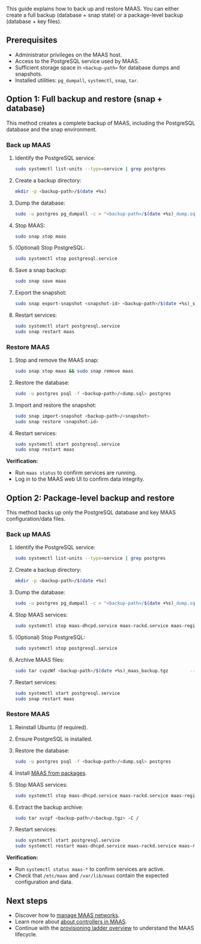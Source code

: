 This guide explains how to back up and restore MAAS. You can either create a full backup (database + snap state) or a package-level backup (database + key files).

## Prerequisites

- Administrator privileges on the MAAS host.
- Access to the PostgreSQL service used by MAAS.
- Sufficient storage space in `<backup-path>` for database dumps and snapshots.
- Installed utilities: `pg_dumpall`, `systemctl`, `snap`, `tar`.

## Option 1: Full backup and restore (snap + database)

This method creates a complete backup of MAAS, including the PostgreSQL database and the snap environment.

### Back up MAAS

1. Identify the PostgreSQL service:
   ```bash
   sudo systemctl list-units --type=service | grep postgres
   ```

2. Create a backup directory:
   ```bash
   mkdir -p <backup-path>/$(date +%s)
   ```

3. Dump the database:
   ```bash
   sudo -u postgres pg_dumpall -c > "<backup-path>/$(date +%s)_dump.sql"
   ```

4. Stop MAAS:
   ```bash
   sudo snap stop maas
   ```

5. (Optional) Stop PostgreSQL:
   ```bash
   sudo systemctl stop postgresql.service
   ```

6. Save a snap backup:
   ```bash
   sudo snap save maas
   ```

7. Export the snapshot:
   ```bash
   sudo snap export-snapshot <snapshot-id> <backup-path>/$(date +%s)_snapshot
   ```

8. Restart services:
   ```bash
   sudo systemctl start postgresql.service
   sudo snap restart maas
   ```

### Restore MAAS

1. Stop and remove the MAAS snap:
   ```bash
   sudo snap stop maas && sudo snap remove maas
   ```

2. Restore the database:
   ```bash
   sudo -u postgres psql -f <backup-path>/<dump.sql> postgres
   ```

3. Import and restore the snapshot:
   ```bash
   sudo snap import-snapshot <backup-path>/<snapshot>
   sudo snap restore <snapshot-id>
   ```

4. Restart services:
   ```bash
   sudo systemctl start postgresql.service
   sudo snap restart maas
   ```

**Verification:**
- Run `maas status` to confirm services are running.
- Log in to the MAAS web UI to confirm data integrity.

## Option 2: Package-level backup and restore

This method backs up only the PostgreSQL database and key MAAS configuration/data files.

### Back up MAAS

1. Identify the PostgreSQL service:
   ```bash
   sudo systemctl list-units --type=service | grep postgres
   ```

2. Create a backup directory:
   ```bash
   mkdir -p <backup-path>/$(date +%s)
   ```

3. Dump the database:
   ```bash
   sudo -u postgres pg_dumpall -c > "<backup-path>/$(date +%s)_dump.sql"
   ```

4. Stop MAAS services:
   ```bash
   sudo systemctl stop maas-dhcpd.service maas-rackd.service maas-regiond.service
   ```

5. (Optional) Stop PostgreSQL:
   ```bash
   sudo systemctl stop postgresql.service
   ```

6. Archive MAAS files:
   ```bash
   sudo tar cvpzWf <backup-path>/$(date +%s)_maas_backup.tgz        --exclude=/var/lib/maas/boot-resources        /etc/maas /var/lib/maas
   ```

7. Restart services:
   ```bash
   sudo systemctl start postgresql.service
   sudo snap restart maas
   ```

### Restore MAAS

1. Reinstall Ubuntu (if required).
2. Ensure PostgreSQL is installed.
3. Restore the database:
   ```bash
   sudo -u postgres psql -f <backup-path>/<dump.sql> postgres
   ```

4. Install [MAAS from packages](https://canonical.com/maas/docs/how-to-install-maas#p-9034-install-maas-snap-or-packages).

5. Stop MAAS services:
   ```bash
   sudo systemctl stop maas-dhcpd.service maas-rackd.service maas-regiond.service
   ```

6. Extract the backup archive:
   ```bash
   sudo tar xvzpf <backup-path>/<backup.tgz> -C /
   ```

7. Restart services:
   ```bash
   sudo systemctl start postgresql.service
   sudo systemctl restart maas-dhcpd.service maas-rackd.service maas-regiond.service
   ```

**Verification:**
- Run `systemctl status maas-*` to confirm services are active.
- Check that `/etc/maas` and `/var/lib/maas` contain the expected configuration and data.

## Next steps

- Discover how to [manage MAAS networks](https://canonical.com/maas/docs/how-to-manage-networks).
- Learn more about [about controllers in MAAS](https://canonical.com/maas/docs/about-controllers).
- Continue with the [provisioning ladder overview](https://canonical.com/maas/how-it-works) to understand the MAAS lifecycle.
